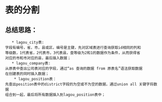 # 表的分割

## 总结思路：
       * lagou_city表:
	字段有编号，省，市，县或区，编号是主键，先对区域表进行查询获取id相同的列和
	等级数，1代表省，2代表市，3代表县，查等级为2和1的数据作为条件，从而获得省
	对应的市和市对应的县，最后插入数据；
       * lagou_company表:
	从原表中查出公司表对应的字段，通过“as 查询的数据 from 原表名”语法获取数据
	在创建表的同时插入数据；
        * lagou_position表：
	先查出position表中的district字段的为空或不为空的数据，通过union all 关键字将数据
	组合到一起，最后将所有数据插入到lagou_position表中；
